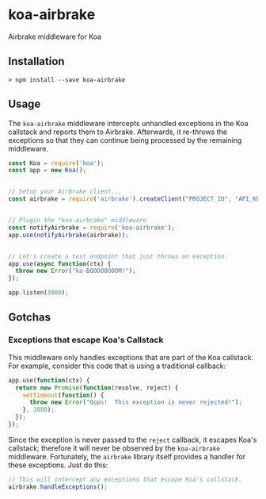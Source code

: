 # koa-airbrake #

Airbrake middleware for Koa

## Installation ##

```shell
> npm install --save koa-airbrake
```


## Usage ##

The `koa-airbrake` middleware intercepts unhandled exceptions in the Koa callstack and reports them to Airbrake.  Afterwards, it re-throws the exceptions so that they can continue being processed by the remaining middleware.

```javascript
const Koa = require('koa');
const app = new Koa();


// Setup your Airbrake client...
const airbrake = require('airbrake').createClient("PROJECT_ID", "API_KEY");


// Plugin the "koa-airbrake" middleware
const notifyAirbrake = require('koa-airbrake');
app.use(notifyAirbrake(airbrake));


// Let's create a test endpoint that just throws an exception.
app.use(async function(ctx) {
  throw new Error("ka-BOOOOOOOOM!");
});

app.listen(3000);
```

## Gotchas ##

### Exceptions that escape Koa's Callstack ###

This middleware only handles exceptions that are part of the Koa callstack.  For example, consider this code that is using a traditional callback:


```javascript
app.use(function(ctx) {
  return new Promise(function(resolve, reject) {
    setTimeout(function() {
      throw new Error("Oops!  This exception is never rejected!");
    }, 1000);
  });
});
```

Since the exception is never passed to the `reject` callback, it escapes Koa's callstack; therefore it will never be observed by the `koa-airbrake` middleware.  Fortunately, the `airbrake` library itself provides a handler for these exceptions.  Just do this:

```javascript
// This will intercept any exceptions that escape Koa's callstack.
airbrake.handleExceptions();
```

